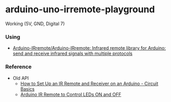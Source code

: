 arduino-uno-irremote-playground
===============================
Working (5V, GND, Digital 7)

### Using
- [Arduino-IRremote/Arduino-IRremote: Infrared remote library for Arduino: send and receive infrared signals with multiple protocols](https://github.com/Arduino-IRremote/Arduino-IRremote)

### Reference
- Old API
  - [How to Set Up an IR Remote and Receiver on an Arduino - Circuit Basics](https://www.circuitbasics.com/arduino-ir-remote-receiver-tutorial/)
  - [Arduino IR Remote to Control LEDs ON and OFF](https://www.electroschematics.com/arduino-control-leds-ir-remote/)
